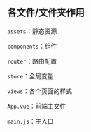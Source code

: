 ## 各文件/文件夹作用

`assets`：静态资源

`components`：组件

`router`：路由配置

`store`：全局变量

`views`：各个页面的样式

`App.vue`：前端主文件

`main.js`：主入口

